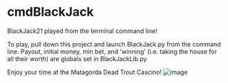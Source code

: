 # cmdBlackJack
BlackJack21 played from the terminal command line!

To play, pull down this project and launch BlackJack.py from the command line.
Payout, initial money, min bet, and 'winning' (i.e. taking the house for all their worth) are globals set in BlackJackLib.py

Enjoy your time at the Matagorda Dead Trout Cascino!
![image](https://user-images.githubusercontent.com/35183618/204597778-c4dca2cb-3cbe-482e-a1f3-a6f2f3dc53f9.png)
